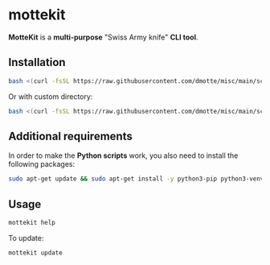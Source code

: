 # mottekit

**MotteKit** is a **multi-purpose** "Swiss Army knife" **CLI tool**.

## Installation

```bash
bash <(curl -fsSL https://raw.githubusercontent.com/dmotte/misc/main/scripts/mottekit/install.sh)
```

Or with custom directory:

```bash
bash <(curl -fsSL https://raw.githubusercontent.com/dmotte/misc/main/scripts/mottekit/install.sh) ~/mydir
```

## Additional requirements

In order to make the **Python scripts** work, you also need to install the following packages:

```bash
sudo apt-get update && sudo apt-get install -y python3-pip python3-venv
```

## Usage

```bash
mottekit help
```

To update:

```bash
mottekit update
```
